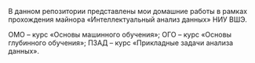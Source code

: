 В данном репозитории представлены мои домашние работы в рамках прохождения майнора «Интеллектуальный анализ данных» НИУ ВШЭ.

ОМО – курс «Основы машинного обучения»;
ОГО – курс «Основы глубинного обучения»;
ПЗАД – курс «Прикладные задачи анализа данных».

